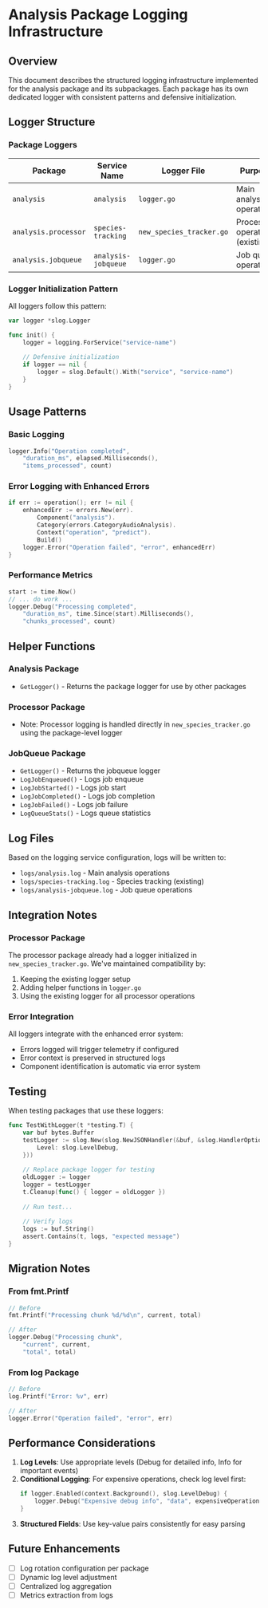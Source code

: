 # Analysis Package Logging Infrastructure

## Overview

This document describes the structured logging infrastructure implemented for the analysis package and its subpackages. Each package has its own dedicated logger with consistent patterns and defensive initialization.

## Logger Structure

### Package Loggers

| Package | Service Name | Logger File | Purpose |
|---------|--------------|-------------|---------|
| `analysis` | `analysis` | `logger.go` | Main analysis operations |
| `analysis.processor` | `species-tracking` | `new_species_tracker.go` | Processor operations (existing) |
| `analysis.jobqueue` | `analysis-jobqueue` | `logger.go` | Job queue operations |

### Logger Initialization Pattern

All loggers follow this pattern:

```go
var logger *slog.Logger

func init() {
    logger = logging.ForService("service-name")
    
    // Defensive initialization
    if logger == nil {
        logger = slog.Default().With("service", "service-name")
    }
}
```

## Usage Patterns

### Basic Logging

```go
logger.Info("Operation completed",
    "duration_ms", elapsed.Milliseconds(),
    "items_processed", count)
```

### Error Logging with Enhanced Errors

```go
if err := operation(); err != nil {
    enhancedErr := errors.New(err).
        Component("analysis").
        Category(errors.CategoryAudioAnalysis).
        Context("operation", "predict").
        Build()
    logger.Error("Operation failed", "error", enhancedErr)
}
```

### Performance Metrics

```go
start := time.Now()
// ... do work ...
logger.Debug("Processing completed",
    "duration_ms", time.Since(start).Milliseconds(),
    "chunks_processed", count)
```

## Helper Functions

### Analysis Package

- `GetLogger()` - Returns the package logger for use by other packages

### Processor Package

- Note: Processor logging is handled directly in `new_species_tracker.go` using the package-level logger

### JobQueue Package

- `GetLogger()` - Returns the jobqueue logger
- `LogJobEnqueued()` - Logs job enqueue
- `LogJobStarted()` - Logs job start
- `LogJobCompleted()` - Logs job completion
- `LogJobFailed()` - Logs job failure
- `LogQueueStats()` - Logs queue statistics

## Log Files

Based on the logging service configuration, logs will be written to:
- `logs/analysis.log` - Main analysis operations
- `logs/species-tracking.log` - Species tracking (existing)
- `logs/analysis-jobqueue.log` - Job queue operations

## Integration Notes

### Processor Package

The processor package already had a logger initialized in `new_species_tracker.go`. We've maintained compatibility by:
1. Keeping the existing logger setup
2. Adding helper functions in `logger.go`
3. Using the existing logger for all processor operations

### Error Integration

All loggers integrate with the enhanced error system:
- Errors logged will trigger telemetry if configured
- Error context is preserved in structured logs
- Component identification is automatic via error system

## Testing

When testing packages that use these loggers:

```go
func TestWithLogger(t *testing.T) {
    var buf bytes.Buffer
    testLogger := slog.New(slog.NewJSONHandler(&buf, &slog.HandlerOptions{
        Level: slog.LevelDebug,
    }))
    
    // Replace package logger for testing
    oldLogger := logger
    logger = testLogger
    t.Cleanup(func() { logger = oldLogger })
    
    // Run test...
    
    // Verify logs
    logs := buf.String()
    assert.Contains(t, logs, "expected message")
}
```

## Migration Notes

### From fmt.Printf

```go
// Before
fmt.Printf("Processing chunk %d/%d\n", current, total)

// After
logger.Debug("Processing chunk",
    "current", current,
    "total", total)
```

### From log Package

```go
// Before
log.Printf("Error: %v", err)

// After
logger.Error("Operation failed", "error", err)
```

## Performance Considerations

1. **Log Levels**: Use appropriate levels (Debug for detailed info, Info for important events)
2. **Conditional Logging**: For expensive operations, check log level first:
   ```go
   if logger.Enabled(context.Background(), slog.LevelDebug) {
       logger.Debug("Expensive debug info", "data", expensiveOperation())
   }
   ```
3. **Structured Fields**: Use key-value pairs consistently for easy parsing

## Future Enhancements

- [ ] Log rotation configuration per package
- [ ] Dynamic log level adjustment
- [ ] Centralized log aggregation
- [ ] Metrics extraction from logs
